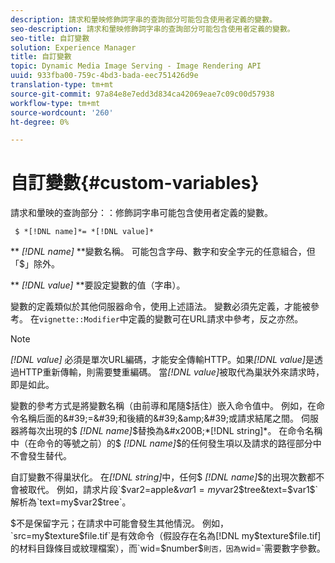 ```yaml
---
description: 請求和暈映修飾詞字串的查詢部分可能包含使用者定義的變數。
seo-description: 請求和暈映修飾詞字串的查詢部分可能包含使用者定義的變數。
seo-title: 自訂變數
solution: Experience Manager
title: 自訂變數
topic: Dynamic Media Image Serving - Image Rendering API
uuid: 933fba00-759c-4bd3-bada-eec751426d9e
translation-type: tm+mt
source-git-commit: 97a84e8e7edd3d834ca42069eae7c09c00d57938
workflow-type: tm+mt
source-wordcount: '260'
ht-degree: 0%

---
```



# 自訂變數{#custom-variables}

請求和暈映的查詢部分：：修飾詞字串可能包含使用者定義的變數。

` $ *[!DNL name]*= *[!DNL value]*`

** *[!DNL name]* **變數名稱。 可能包含字母、數字和安全字元的任意組合，但「$」除外。

** *[!DNL value]* **要設定變數的值（字串）。

變數的定義類似於其他伺服器命令，使用上述語法。 變數必須先定義，才能被參考。 在`vignette::Modifier`中定義的變數可在URL請求中參考，反之亦然。

>[!NOTE]
>
>*[!DNL value]* 必須是單次URL編碼，才能安全傳輸HTTP。如果&#x200B;*[!DNL value]*&#x200B;是透過HTTP重新傳輸，則需要雙重編碼。 當&#x200B;*[!DNL value]*&#x200B;被取代為巢狀外來請求時，即是如此。

變數的參考方式是將變數名稱（由前導和尾隨$括住）嵌入命令值中。 例如，在命令名稱后面的&#39;=&#39;和後續的&#39;&amp;&#39;或請求結尾之間。 伺服器將每次出現的$ *[!DNL name]*$替換為&#x200B;*[!DNL string]*。 在命令名稱中（在命令的等號之前）的$ *[!DNL name]*$的任何發生項以及請求的路徑部分中不會發生替代。

自訂變數不得巢狀化。 在&#x200B;*[!DNL string]*&#x200B;中，任何$ *[!DNL name]*$的出現次數都不會被取代。 例如，請求片段`$var2=apple&$var1=my$var2$tree&text=$var1$`解析為`text=my$var2$tree`。

$不是保留字元；在請求中可能會發生其他情況。 例如，`src=my$texture$file.tif`是有效命令（假設存在名為[!DNL my$texture$file.tif]的材料目錄條目或紋理檔案），而`wid=$number$`則否，因為`wid=`需要數字參數。
